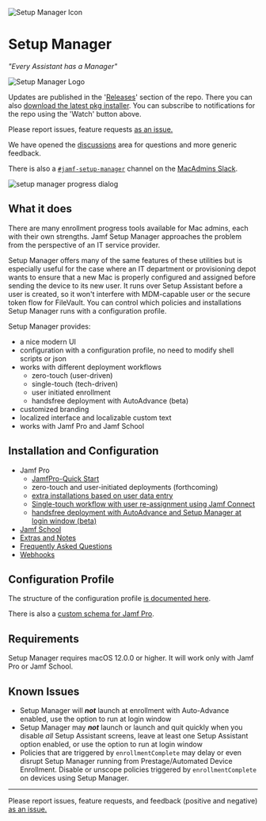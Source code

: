 ![Setup Manager Icon](Images/SetupManager250.png)

# Setup Manager

_"Every Assistant has a Manager"_

![Setup Manager Logo](https://img.shields.io/badge/macOS-12%2B-success)

Updates are published in the '[Releases](https://github.com/jamf-concepts/setup-manager/releases)' section of the repo. There you can also [download the latest pkg installer](https://github.com/jamf-concepts/setup-manager/releases/latest). You can subscribe to notifications for the repo using the 'Watch' button above.

Please report issues, feature requests [as an issue.](https://github.com/jamf-concepts/setup-manager/issues)

We have opened the [discussions](https://github.com/jamf-concepts/setup-manager/discussions) area for questions and more generic feedback.

There is also a [`#jamf-setup-manager`](https://macadmins.slack.com/archives/C078DDLKRDW) channel on the [MacAdmins Slack](https://macadmins.org).

![setup manager progress dialog](Images/setup-manager-progress-screenshot.png)

## What it does

There are many enrollment progress tools available for Mac admins, each with their own strengths. Jamf Setup Manager approaches the problem from the perspective of an IT service provider.

Setup Manager offers many of the same features of these utilities but is especially useful for the case where an IT department or provisioning depot wants to ensure that a new Mac is properly configured and assigned before sending the device to its new user. It runs over Setup Assistant before a user is created, so it won't interfere with MDM-capable user or the secure token flow for FileVault. You can control which policies and installations Setup Manager runs with a configuration profile.

Setup Manager provides:

- a nice modern UI
- configuration with a configuration profile, no need to modify shell scripts or json
- works with different deployment workflows
  - zero-touch (user-driven)
  - single-touch (tech-driven)
  - user initiated enrollment
  - handsfree deployment with AutoAdvance (beta)
- customized branding
- localized interface and localizable custom text
- works with Jamf Pro and Jamf School

## Installation and Configuration

- Jamf Pro
  - [JamfPro-Quick Start](Docs/JamfPro-QuickStart.md)
  - zero-touch and user-initiated deployments (forthcoming)
  - [extra installations based on user data entry](Docs/JamfPro-TwoPhase.md)
  - [Single-touch workflow with user re-assignment using Jamf Connect](Docs/JamfProConnect-SingleTouch.md)
  - [handsfree deployment with AutoAdvance and Setup Manager at login window (beta)](Docs/JamfPro-LoginWindow.md)
- [Jamf School](Docs/JamfSchool-Setup.md)
- [Extras and Notes](Docs/Extras.md)
- [Frequently Asked Questions](Docs/FAQ.md)
- [Webhooks](Docs/Webhooks.md)

## Configuration Profile

The structure of the configuration profile [is documented here](ConfigurationProfile.md).

There is also a [custom schema for Jamf Pro](Docs/Extras.md#custom-json-schema-for-jamf-pro).

## Requirements

Setup Manager requires macOS 12.0.0 or higher. It will work only with Jamf Pro or Jamf School.

## Known Issues

- Setup Manager will **_not_** launch at enrollment with Auto-Advance enabled, use the option to run at login window
- Setup Manager may **_not_** launch or launch and quit quickly when you disable _all_ Setup Assistant screens, leave at least one Setup Assistant option enabled, or use the option to run at login window
- Policies that are triggered by `enrollmentComplete` may delay or even disrupt Setup Manager running from Prestage/Automated Device Enrollment. Disable or unscope policies triggered by `enrollmentComplete` on devices using Setup Manager.

---

Please report issues, feature requests, and feedback (positive and negative) [as an issue.](https://github.com/Jamf-Concepts/Setup-Manager/issues)
